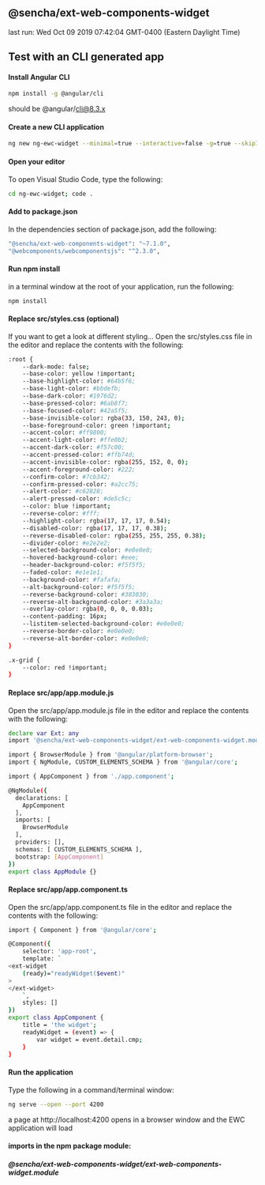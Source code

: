## @sencha/ext-web-components-widget

last run: Wed Oct 09 2019 07:42:04 GMT-0400 (Eastern Daylight Time)

## Test with an  CLI generated app

#### Install Angular CLI

```sh
npm install -g @angular/cli
```

should be @angular/cli@8.3.x


#### Create a new  CLI application

```sh
ng new ng-ewc-widget --minimal=true --interactive=false -g=true --skipInstall=true
```

#### Open your editor

To open Visual Studio Code, type the following:

```sh
cd ng-ewc-widget; code .
```

#### Add to package.json

In the dependencies section of package.json, add the following:

```sh
"@sencha/ext-web-components-widget": "~7.1.0",
"@webcomponents/webcomponentsjs": "^2.3.0",
```

#### Run npm install

in a terminal window at the root of your application, run the following:

```sh
npm install
```

#### Replace src/styles.css (optional)

If you want to get a look at different styling...
Open the src/styles.css file in the editor and replace the contents with the following:

```sh
:root {
    --dark-mode: false;
    --base-color: yellow !important;
    --base-highlight-color: #64b5f6;
    --base-light-color: #bbdefb;
    --base-dark-color: #1976d2;
    --base-pressed-color: #6ab8f7;
    --base-focused-color: #42a5f5;
    --base-invisible-color: rgba(33, 150, 243, 0);
    --base-foreground-color: green !important;
    --accent-color: #ff9800;
    --accent-light-color: #ffe0b2;
    --accent-dark-color: #f57c00;
    --accent-pressed-color: #ffb74d;
    --accent-invisible-color: rgba(255, 152, 0, 0);
    --accent-foreground-color: #222;
    --confirm-color: #7cb342;
    --confirm-pressed-color: #a2cc75;
    --alert-color: #c62828;
    --alert-pressed-color: #de5c5c;
    --color: blue !important;
    --reverse-color: #fff;
    --highlight-color: rgba(17, 17, 17, 0.54);
    --disabled-color: rgba(17, 17, 17, 0.38);
    --reverse-disabled-color: rgba(255, 255, 255, 0.38);
    --divider-color: #e2e2e2;
    --selected-background-color: #e0e0e0;
    --hovered-background-color: #eee;
    --header-background-color: #f5f5f5;
    --faded-color: #e1e1e1;
    --background-color: #fafafa;
    --alt-background-color: #f5f5f5;
    --reverse-background-color: #303030;
    --reverse-alt-background-color: #3a3a3a;
    --overlay-color: rgba(0, 0, 0, 0.03);
    --content-padding: 16px;
    --listitem-selected-background-color: #e0e0e0;
    --reverse-border-color: #e0e0e0;
    --reverse-alt-border-color: #e0e0e0;
}

.x-grid {
    --color: red !important;
}
```


#### Replace src/app/app.module.js

Open the src/app/app.module.js file in the editor and replace the contents with the following:

```sh
declare var Ext: any
import '@sencha/ext-web-components-widget/ext-web-components-widget.module'

import { BrowserModule } from '@angular/platform-browser';
import { NgModule, CUSTOM_ELEMENTS_SCHEMA } from '@angular/core';

import { AppComponent } from './app.component';

@NgModule({
  declarations: [
    AppComponent
  ],
  imports: [
    BrowserModule
  ],
  providers: [],
  schemas: [ CUSTOM_ELEMENTS_SCHEMA ],
  bootstrap: [AppComponent]
})
export class AppModule {}
```

#### Replace src/app/app.component.ts

Open the src/app/app.component.ts file in the editor and replace the contents with the following:

```sh
import { Component } from '@angular/core';

@Component({
    selector: 'app-root',
    template: `
<ext-widget
    (ready)="readyWidget($event)"
>
</ext-widget>
    `,
    styles: []
})
export class AppComponent {
    title = 'the widget';
    readyWidget = (event) => {
        var widget = event.detail.cmp;
    }
}

```

#### Run the application

Type the following in a command/terminal window:

```sh
ng serve --open --port 4200
```

a page at http://localhost:4200 opens in a browser window and the EWC application will load

#### imports in the npm package module:
##### @sencha/ext-web-components-widget/ext-web-components-widget.module


